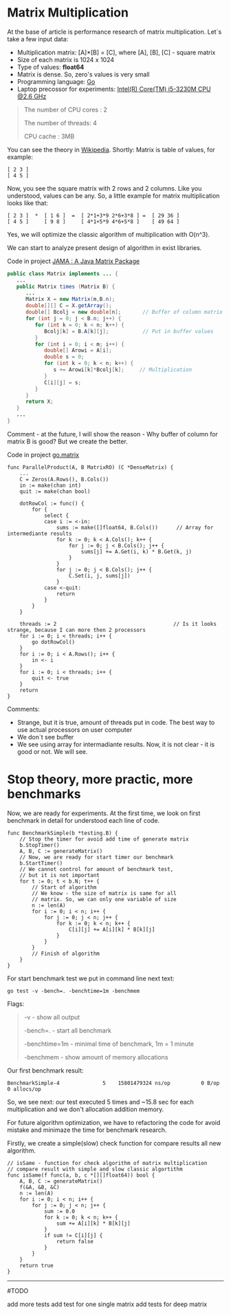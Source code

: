 # Matrix Multiplication

At the base of article is performance research of matrix multiplication.
Let`s take a few input data:

- Multiplication matrix: [A]*[B] = [C], where [A], [B], [C] - square matrix
- Size of each matrix is 1024 x 1024
- Type of values: **float64**
- Matrix is dense. So, zero's values is very small 
- Programming language: [Go](https://golang.org/)
- Laptop precossor for experiments: [Intel(R) Core(TM) i5-3230M CPU @2.6 GHz](https://ark.intel.com/ru/products/72164/Intel-Core-i5-3230M-Processor-3M-Cache-up-to-3_20-GHz-rPGA)
> The number of CPU cores : 2
>
> The number of threads: 4
>
> CPU cache : 3MB

You can see the theory in [Wikipedia](https://en.wikipedia.org/wiki/Matrix_multiplication).
Shortly:
Matrix is table of values, for example:

```
[ 2 3 ]
[ 4 5 ]
```

Now, you see the square matrix with 2 rows and 2 columns. Like you understood, values can be any.
So, a little example for matrix multiplication looks like that:

```
[ 2 3 ]  *  [ 1 6 ]  =  [ 2*1+3*9 2*6+3*8 ] =  [ 29 36 ]
[ 4 5 ]     [ 9 8 ]     [ 4*1+5*9 4*6+5*8 ]    [ 49 64 ]
```

Yes, we will optimize the classic algorithm of multiplication with O(n^3).

We can start to analyze present design of algorithm in exist libraries.

Code in project [JAMA : A Java Matrix Package](http://math.nist.gov/javanumerics/jama/)
```java
public class Matrix implements ... {
   ...
   public Matrix times (Matrix B) {
	  ...
      Matrix X = new Matrix(m,B.n);
      double[][] C = X.getArray();
      double[] Bcolj = new double[n];       // Buffer of column matrix B
      for (int j = 0; j < B.n; j++) {
         for (int k = 0; k < n; k++) {
            Bcolj[k] = B.A[k][j];           // Put in buffer values
         }
         for (int i = 0; i < m; i++) {
            double[] Arowi = A[i];
            double s = 0;
            for (int k = 0; k < n; k++) {
               s += Arowi[k]*Bcolj[k];     // Multiplication
            }
            C[i][j] = s;
         }
      }
      return X;
   }
   ...
}
```
Comment - at the future, I will show the reason - Why buffer of column for matrix B is good? But we create the better.

Code in project [go.matrix](https://github.com/skelterjohn/go.matrix/blob/daa59528eefd43623a4c8e36373a86f9eef870a2/arithmetic.go)
```golang
func ParallelProduct(A, B MatrixRO) (C *DenseMatrix) {
	...
	C = Zeros(A.Rows(), B.Cols())
	in := make(chan int)
	quit := make(chan bool)

	dotRowCol := func() {
		for {
			select {
			case i := <-in:
				sums := make([]float64, B.Cols())      // Array for intermediante results
				for k := 0; k < A.Cols(); k++ {
					for j := 0; j < B.Cols(); j++ {
						sums[j] += A.Get(i, k) * B.Get(k, j)
					}
				}
				for j := 0; j < B.Cols(); j++ {
					C.Set(i, j, sums[j])
				}
			case <-quit:
				return
			}
		}
	}

	threads := 2                                      // Is it looks strange, because I can more then 2 processors
	for i := 0; i < threads; i++ {
		go dotRowCol()
	}
	for i := 0; i < A.Rows(); i++ {
		in <- i
	}
	for i := 0; i < threads; i++ {
		quit <- true
	}
	return
}
```
Comments:
- Strange, but it is true, amount of threads put in code. The best way to use actual processors on user computer
- We don`t see buffer
- We see using array for intermadiante results. Now, it is not clear - it is good or not. We will see.

# Stop theory, more practic, more benchmarks

Now, we are ready for experiments.
At the first time, we look on first benchmark in detail for understood each line of code.
```golang
func BenchmarkSimple(b *testing.B) {
	// Stop the timer for avoid add time of generate matrix
	b.StopTimer()
	A, B, C := generateMatrix()
	// Now, we are ready for start timer our benchmark
	b.StartTimer()
	// We cannot control for amount of benchmark test,
	// but it is not important
	for t := 0; t < b.N; t++ {
		// Start of algorithm
		// We know - the size of matrix is same for all
		// matrix. So, we can only one variable of size
		n := len(A)
		for i := 0; i < n; i++ {
			for j := 0; j < n; j++ {
				for k := 0; k < n; k++ {
					C[i][j] += A[i][k] * B[k][j]
				}
			}
		}
		// Finish of algorithm
	}
}
```

For start benchmark test we put in command line next text:
```command line
go test -v -bench=. -benchtime=1m -benchmem
```
Flags:
>
> -v             - show all output
>
> -bench=.       - start all benchmark
>
> -benchtime=1m  - minimal time of benchmark, 1m = 1 minute
>
> -benchmem      - show amount of memory allocations

Our first benchmark result:
```command line
BenchmarkSimple-4   	       5	15801479324 ns/op	       0 B/op	       0 allocs/op
```
So, we see next: our test executed 5 times and ~15.8 sec for each multiplication and we don't allocation addition memory.

For future algorithm optimization, we have to refactoring the code for avoid mistake and minimaze the time for benchmark research.

Firstly, we create a simple(slow) check function for compare results all new algorithm. 
```golang
// isSame - function for check algorithm of matrix multiplication
// compare result with simple and slow classic algortithm 
func isSame(f func(a, b, c *[][]float64)) bool {
	A, B, C := generateMatrix()
	f(&A, &B, &C)
	n := len(A)
	for i := 0; i < n; i++ {
		for j := 0; j < n; j++ {
			sum := 0.0
			for k := 0; k < n; k++ {
				sum += A[i][k] * B[k][j]
			}
			if sum != C[i][j] {
				return false
			}
		}
	}
	return true
}
```


















------
#TODO

add more tests
add test for one single matrix
add tests for deep matrix


